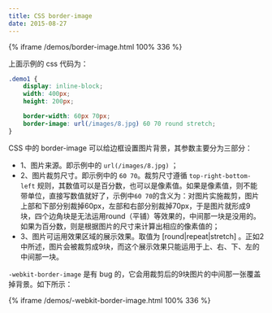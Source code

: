 ```yaml
---
title: CSS border-image
date: 2015-08-27
---
```


{% iframe /demos/border-image.html 100% 336 %}

上面示例的 css 代码为：
<!-- more -->

```css
.demo1 {
    display: inline-block;
    width: 400px;
    height: 200px;

    border-width: 60px 70px;
    border-image: url(/images/8.jpg) 60 70 round stretch;
}
```

CSS 中的 border-image 可以给边框设置图片背景，其参数主要分为三部分：

* 1、图片来源。即示例中的 `url(/images/8.jpg)` ；
* 2、图片裁剪尺寸。即示例中的 `60 70`。裁剪尺寸遵循 `top-right-bottom-left` 规则，其数值可以是百分数，也可以是像素值。如果是像素值，则不能带单位，直接写数值就好了，示例中`60 70`的含义为：对图片实施裁剪，图片上部和下部分别裁掉60px，左部和右部分别裁掉70px，于是图片就形成9块，四个边角块是无法运用round（平铺）等效果的，中间那一块是没用的。如果为百分数，则是根据图片的尺寸来计算出相应的像素值的；
* 3、图片可运用效果区域的展示效果。取值为 [round|repeat|stretch] 。正如2中所述，图片会被裁剪成9块，而这个展示效果只能运用于上、右、下、左的中间那一块。

`-webkit-border-image` 是有 bug 的，它会用裁剪后的9块图片的中间那一张覆盖掉背景。如下所示：

{% iframe /demos/-webkit-border-image.html 100% 336 %}

